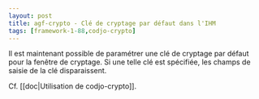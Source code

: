 ```yaml
---
layout: post
title: agf-crypto - Clé de cryptage par défaut dans l'IHM
tags: [framework-1-88,codjo-crypto]
---
```

Il est maintenant possible de paramétrer une clé de cryptage par défaut pour la fenêtre de cryptage.
Si une telle clé est spécifiée, les champs de saisie de la clé disparaissent.

Cf. [[doc|Utilisation de codjo-crypto]].